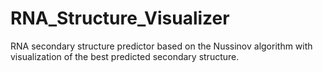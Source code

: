 # RNA_Structure_Visualizer
RNA secondary structure predictor based on the Nussinov algorithm with visualization of the best predicted secondary structure.
